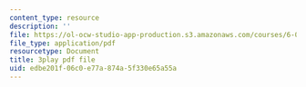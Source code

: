 ```yaml
---
content_type: resource
description: ''
file: https://ol-ocw-studio-app-production.s3.amazonaws.com/courses/6-046j-design-and-analysis-of-algorithms-spring-2015/edbe201f06c0e77a874a5f330e65a55a_9TNI2wHmaeI.pdf
file_type: application/pdf
resourcetype: Document
title: 3play pdf file
uid: edbe201f-06c0-e77a-874a-5f330e65a55a
---
```

